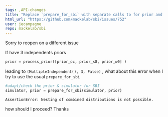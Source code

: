 ```yaml
---
tags: ,API-changes
title: "Replace `prepare_for_sbi` with separate calls to for prior and simulator in all tutorials"
html_url: "https://github.com/mackelab/sbi/issues/752"
user: jecampagne
repo: mackelab/sbi
---
```


Sorry to reopen on a different issue

If have 3 independents priors 
```python
prior = process_prior([prior_oc, prior_s8, prior_w0] )
```
leading to `(MultipleIndependent(), 3, False)` , what about this error when I try to use the usual `prepare_for_sbi`
```python
#adapt/check the prior & simulator for SBI
simulator, prior = prepare_for_sbi(simulator, prior)
```
```
AssertionError: Nesting of combined distributions is not possible.
```
 how should I proceed? Thanks